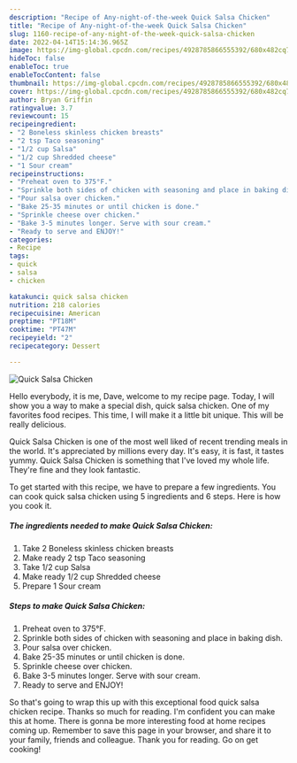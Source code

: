 ```yaml
---
description: "Recipe of Any-night-of-the-week Quick Salsa Chicken"
title: "Recipe of Any-night-of-the-week Quick Salsa Chicken"
slug: 1160-recipe-of-any-night-of-the-week-quick-salsa-chicken
date: 2022-04-14T15:14:36.965Z
image: https://img-global.cpcdn.com/recipes/4928785866555392/680x482cq70/quick-salsa-chicken-recipe-main-photo.jpg
hideToc: false
enableToc: true
enableTocContent: false
thumbnail: https://img-global.cpcdn.com/recipes/4928785866555392/680x482cq70/quick-salsa-chicken-recipe-main-photo.jpg
cover: https://img-global.cpcdn.com/recipes/4928785866555392/680x482cq70/quick-salsa-chicken-recipe-main-photo.jpg
author: Bryan Griffin
ratingvalue: 3.7
reviewcount: 15
recipeingredient:
- "2 Boneless skinless chicken breasts"
- "2 tsp Taco seasoning"
- "1/2 cup Salsa"
- "1/2 cup Shredded cheese"
- "1 Sour cream"
recipeinstructions:
- "Preheat oven to 375°F."
- "Sprinkle both sides of chicken with seasoning and place in baking dish."
- "Pour salsa over chicken."
- "Bake 25-35 minutes or until chicken is done."
- "Sprinkle cheese over chicken."
- "Bake 3-5 minutes longer. Serve with sour cream."
- "Ready to serve and ENJOY!"
categories:
- Recipe
tags:
- quick
- salsa
- chicken

katakunci: quick salsa chicken 
nutrition: 218 calories
recipecuisine: American
preptime: "PT18M"
cooktime: "PT47M"
recipeyield: "2"
recipecategory: Dessert

---
```



![Quick Salsa Chicken](https://img-global.cpcdn.com/recipes/4928785866555392/680x482cq70/quick-salsa-chicken-recipe-main-photo.jpg)

Hello everybody, it is me, Dave, welcome to my recipe page. Today, I will show you a way to make a special dish, quick salsa chicken. One of my favorites food recipes. This time, I will make it a little bit unique. This will be really delicious.

Quick Salsa Chicken is one of the most well liked of recent trending meals in the world. It's appreciated by millions every day. It's easy, it is fast, it tastes yummy. Quick Salsa Chicken is something that I've loved my whole life. They're fine and they look fantastic.




To get started with this recipe, we have to prepare a few ingredients. You can cook quick salsa chicken using 5 ingredients and 6 steps. Here is how you cook it.

<!--inarticleads1-->

##### The ingredients needed to make Quick Salsa Chicken:

1. Take 2 Boneless skinless chicken breasts
1. Make ready 2 tsp Taco seasoning
1. Take 1/2 cup Salsa
1. Make ready 1/2 cup Shredded cheese
1. Prepare 1 Sour cream




<!--inarticleads2-->

##### Steps to make Quick Salsa Chicken:

1. Preheat oven to 375°F.
1. Sprinkle both sides of chicken with seasoning and place in baking dish.
1. Pour salsa over chicken.
1. Bake 25-35 minutes or until chicken is done.
1. Sprinkle cheese over chicken.
1. Bake 3-5 minutes longer. Serve with sour cream.
1. Ready to serve and ENJOY!



So that's going to wrap this up with this exceptional food quick salsa chicken recipe. Thanks so much for reading. I'm confident you can make this at home. There is gonna be more interesting food at home recipes coming up. Remember to save this page in your browser, and share it to your family, friends and colleague. Thank you for reading. Go on get cooking!
